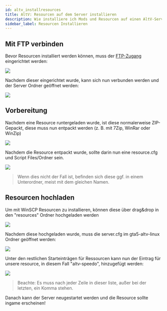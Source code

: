 ```yaml
---
id: altv_installresources
title: AltV: Resourcen auf dem Server installieren
description: Wie installiere ich Mods und Resourcen auf einen AltV-Server? ZAP-Hosting.com Dokumentationen
sidebar_label: Resourcen Installieren
---
```


## Mit FTP verbinden

Bevor Resourcen installiert werden können, muss der [FTP-Zugang](gameserver_ftpaccess.md) eingerichtet werden:

![](https://screensaver01.zap-hosting.com/index.php/s/PkowAdzot9tjZeY/preview)

Nachdem dieser eingerichtet wurde, kann sich nun verbunden werden und der Server Ordner geöffnet werden:

![](https://screensaver01.zap-hosting.com/index.php/s/8woxZSd6tzJm7Rj/preview)


## Vorbereitung

Nachdem eine Resource runtergeladen wurde, ist diese normalerweise ZIP-Gepackt, diese muss nun entpackt werden (z. B. mit 7Zip, WinRar oder WinZip)

![](https://screensaver01.zap-hosting.com/index.php/s/WnRZCyzXFmnWwHg/preview)

Nachdem die Resource entpackt wurde, sollte darin nun eine resource.cfg und Script Files/Ordner sein.

![](https://screensaver01.zap-hosting.com/index.php/s/R7eHrpFfATDJGKP/preview)

> Wenn dies nicht der Fall ist, befinden sich diese ggf. in einem Unterordner, meist mit dem gleichen Namen.

## Resourcen hochladen


Um mit WinSCP Resourcen zu installieren, können diese über drag&drop in den "resources" Ordner hochgeladen werden

![](https://screensaver01.zap-hosting.com/index.php/s/EMeMGzfkztpsdBa/preview)

Nachdem diese hochgeladen wurde, muss die server.cfg im gta5-altv-linux Ordner geöffnet werden:

![](https://screensaver01.zap-hosting.com/index.php/s/SLrK2rKnAmg8Fq4/preview)

Unter den restlichen Starteinträgen für Ressourcen kann nun der Eintrag für unsere resource, in diesem Fall "altv-speedo", hinzugefügt werden:


![](https://screensaver01.zap-hosting.com/index.php/s/Jqo9fX33LxqzS2d/preview)

> Beachte: Es muss nach jeder Zeile in dieser liste, außer bei der letzten, ein Komma stehen.


Danach kann der Server neugestartet werden und die Resource sollte ingame erscheinen!
